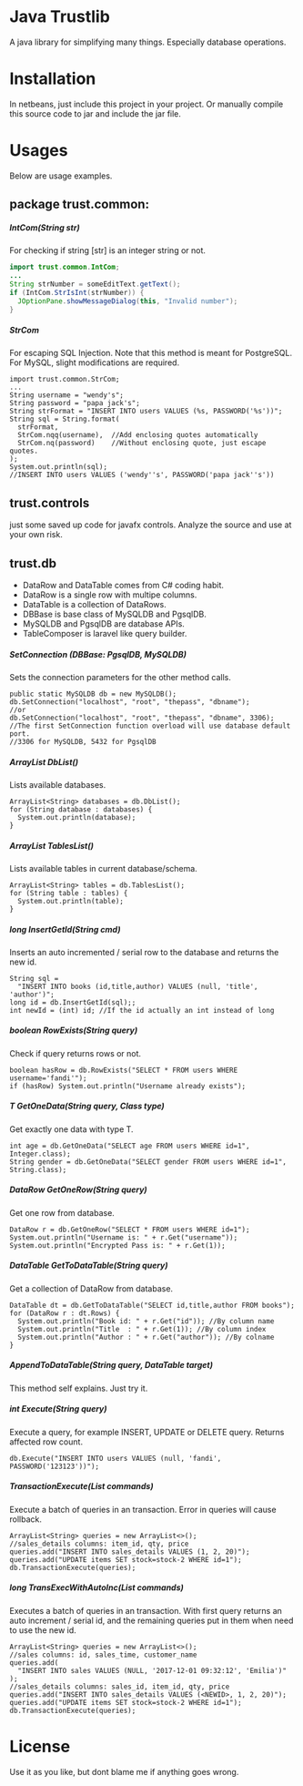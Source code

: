# Java Trustlib
A java library for simplifying many things. Especially database operations.
# Installation
In netbeans, just include this project in your project. Or manually compile this source code to jar and include the jar file.
# Usages
Below are usage examples.
## package trust.common:
##### IntCom(String str)
For checking if string [str] is an integer string or not.
```java
import trust.common.IntCom;
...
String strNumber = someEditText.getText();
if (IntCom.StrIsInt(strNumber)) {
  JOptionPane.showMessageDialog(this, "Invalid number");
}
```
##### StrCom
For escaping SQL Injection. Note that this method is meant for PostgreSQL. For MySQL, slight modifications are required.
```
import trust.common.StrCom;
...
String username = "wendy's";
String password = "papa jack's";
String strFormat = "INSERT INTO users VALUES (%s, PASSWORD('%s'))";
String sql = String.format(
  strFormat, 
  StrCom.nqq(username),  //Add enclosing quotes automatically
  StrCom.nq(password)    //Without enclosing quote, just escape quotes.
);
System.out.println(sql);
//INSERT INTO users VALUES ('wendy''s', PASSWORD('papa jack''s'))
```

## trust.controls
just some saved up code for javafx controls. Analyze the source and use at your own risk.

## trust.db
* DataRow and DataTable comes from C# coding habit.
* DataRow is a single row with multipe columns.
* DataTable is a collection of DataRows.
* DBBase is base class of MySQLDB and PgsqlDB.
* MySQLDB and PgsqlDB are database APIs.
* TableComposer is laravel like query builder.

##### SetConnection (DBBase: PgsqlDB, MySQLDB)
Sets the connection parameters for the other method calls.
```
public static MySQLDB db = new MySQLDB();
db.SetConnection("localhost", "root", "thepass", "dbname");
//or
db.SetConnection("localhost", "root", "thepass", "dbname", 3306);
//The first SetConnection function overload will use database default port.
//3306 for MySQLDB, 5432 for PgsqlDB
```

##### ArrayList<String> DbList()
Lists available databases.
```
ArrayList<String> databases = db.DbList();
for (String database : databases) {
  System.out.println(database);
}
```
##### ArrayList<String> TablesList()
Lists available tables in current database/schema.
```
ArrayList<String> tables = db.TablesList();
for (String table : tables) {
  System.out.println(table);
}
```

##### long InsertGetId(String cmd)
Inserts an auto incremented / serial row to the database and returns the new id.
```
String sql =
  "INSERT INTO books (id,title,author) VALUES (null, 'title', 'author')";
long id = db.InsertGetId(sql);;
int newId = (int) id; //If the id actually an int instead of long
```

##### boolean RowExists(String query)
Check if query returns rows or not.
```
boolean hasRow = db.RowExists("SELECT * FROM users WHERE username='fandi'");
if (hasRow) System.out.println("Username already exists");
```

##### T GetOneData(String query, Class<T> type)
Get exactly one data with type T.
```
int age = db.GetOneData("SELECT age FROM users WHERE id=1", Integer.class);
String gender = db.GetOneData("SELECT gender FROM users WHERE id=1", String.class);
```

##### DataRow GetOneRow(String query)
Get one row from database.
```
DataRow r = db.GetOneRow("SELECT * FROM users WHERE id=1");
System.out.println("Username is: " + r.Get("username"));
System.out.println("Encrypted Pass is: " + r.Get(1));
```

##### DataTable GetToDataTable(String query)
Get a collection of DataRow from database.
```
DataTable dt = db.GetToDataTable("SELECT id,title,author FROM books");
for (DataRow r : dt.Rows) {
  System.out.println("Book id: " + r.Get("id")); //By column name
  System.out.println("Title  : " + r.Get(1)); //By column index
  System.out.println("Author : " + r.Get("author")); //By colname
}
```

##### AppendToDataTable(String query, DataTable target)
This method self explains. Just try it.

##### int Execute(String query)
Execute a query, for example INSERT, UPDATE or DELETE query. Returns affected row count.
```
db.Execute("INSERT INTO users VALUES (null, 'fandi', PASSWORD('123123'))");
```

##### TransactionExecute(List<String> commands)
Execute a batch of queries in an transaction. Error in queries will cause rollback.
```
ArrayList<String> queries = new ArrayList<>();
//sales_details columns: item_id, qty, price
queries.add("INSERT INTO sales_details VALUES (1, 2, 20)");
queries.add("UPDATE items SET stock=stock-2 WHERE id=1");
db.TransactionExecute(queries);
```

##### long TransExecWithAutoInc(List<String> commands)
Executes a batch of queries in an transaction. With first query returns an auto increment / serial id, and the remaining queries put <newid> in them when need to use the new id.
```
ArrayList<String> queries = new ArrayList<>();
//sales columns: id, sales_time, customer_name
queries.add(
  "INSERT INTO sales VALUES (NULL, '2017-12-01 09:32:12', 'Emilia')"
);
//sales_details columns: sales_id, item_id, qty, price
queries.add("INSERT INTO sales_details VALUES (<NEWID>, 1, 2, 20)");
queries.add("UPDATE items SET stock=stock-2 WHERE id=1");
db.TransactionExecute(queries);
```

# License
Use it as you like, but dont blame me if anything goes wrong.